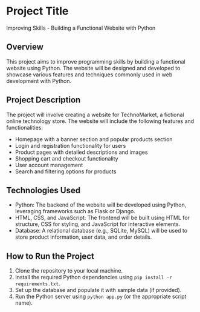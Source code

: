 # Project Title

Improving Skills - Building a Functional Website with Python

## Overview

This project aims to improve programming skills by building a functional website using Python. The website will be designed and developed to showcase various features and techniques commonly used in web development with Python.

## Project Description

The project will involve creating a website for TechnoMarket, a fictional online technology store. The website will include the following features and functionalities:

- Homepage with a banner section and popular products section
- Login and registration functionality for users
- Product pages with detailed descriptions and images
- Shopping cart and checkout functionality
- User account management
- Search and filtering options for products


## Technologies Used

- Python: The backend of the website will be developed using Python, leveraging frameworks such as Flask or Django.
- HTML, CSS, and JavaScript: The frontend will be built using HTML for structure, CSS for styling, and JavaScript for interactive elements.
- Database: A relational database (e.g., SQLite, MySQL) will be used to store product information, user data, and order details.

## How to Run the Project

1. Clone the repository to your local machine.
2. Install the required Python dependencies using `pip install -r requirements.txt`.
3. Set up the database and populate it with sample data (if provided).
4. Run the Python server using `python app.py` (or the appropriate script name).